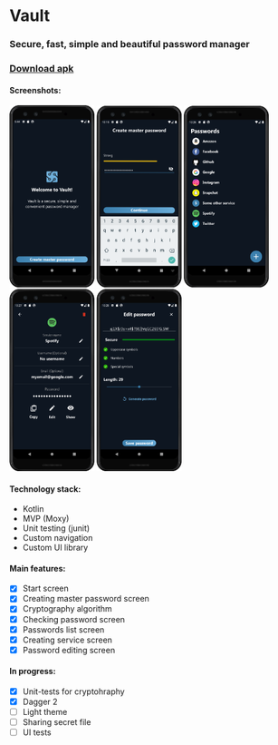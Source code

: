 # Vault

### Secure, fast, simple and beautiful password manager

### [Download apk](android-app/apk/app-debug.apk)

#### Screenshots:

<p float="left">
  <img src="android-app/screenshots/screenshot_welcome.png" width="150" />
  <img src="android-app/screenshots/screenshot_create_master_password.png" width="150" /> 
  <img src="android-app/screenshots/screenshot_passwords_list.png" width="150" />
  <img src="android-app/screenshots/screenshot_service_info.png" width="150" /> 
  <img src="android-app/screenshots/screenshot_password_edit.png" width="150" />
</p>

#### Technology stack:
- Kotlin
- MVP (Moxy)
- Unit testing (junit)
- Custom navigation
- Custom UI library

#### Main features:
- [x] Start screen
- [x] Creating master password screen
- [x] Cryptography algorithm
- [x] Checking password screen
- [x] Passwords list screen
- [x] Creating service screen
- [x] Password editing screen

#### In progress:
- [x] Unit-tests for cryptohraphy
- [x] Dagger 2
- [ ] Light theme
- [ ] Sharing secret file
- [ ] UI tests
